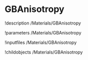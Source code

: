 <!-- MOOSE Documentation Stub: Remove this when content is added. -->

# GBAnisotropy
!description /Materials/GBAnisotropy

!parameters /Materials/GBAnisotropy

!inputfiles /Materials/GBAnisotropy

!childobjects /Materials/GBAnisotropy
